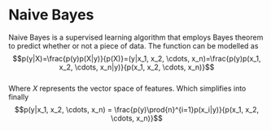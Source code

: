 # Naive Bayes
Naive Bayes is a supervised learning algorithm that employs Bayes theorem to predict whether or not a piece of data. The function can be modelled as  
$$p(y|X)=\frac{p(y)p(X|y)}{p(X)}=(y|x_1, x_2, \cdots, x_n)=\frac{p(y)p(x_1, x_2, \cdots, x_n|y)}{p(x_1, x_2, \cdots, x_n)}$$  
Where $X$ represents the vector space of features. Which simplifies into finally  
$$p(y|x_1, x_2, \cdots, x_n) = \frac{p(y)\prod{n}^{i=1}p(x_i|y)}{p(x_1, x_2, \cdots, x_n)}$$
